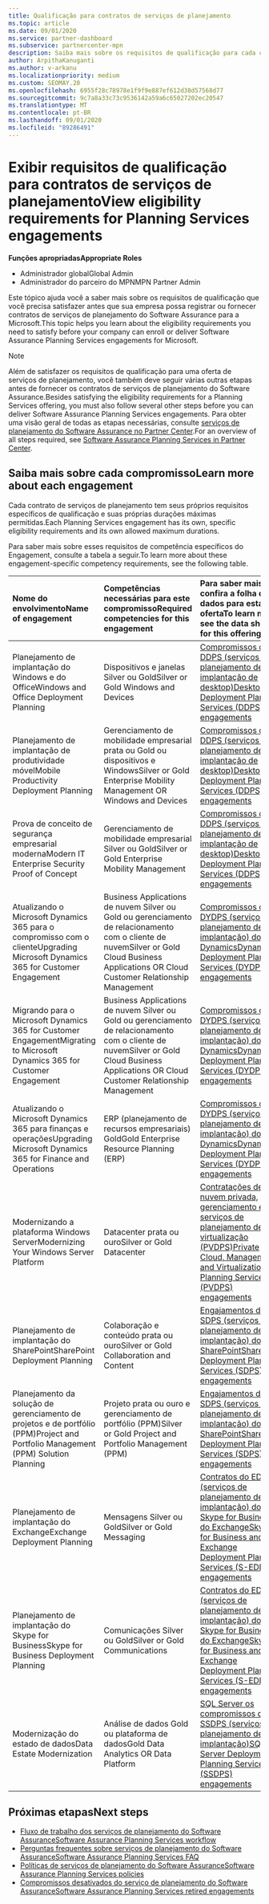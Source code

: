 ```yaml
---
title: Qualificação para contratos de serviços de planejamento
ms.topic: article
ms.date: 09/01/2020
ms.service: partner-dashboard
ms.subservice: partnercenter-mpn
description: Saiba mais sobre os requisitos de qualificação para cada contrato de serviços de planejamento do Software Assurance que uma empresa pode desejar oferecer a clientes corporativos.
author: ArpithaKanuganti
ms.author: v-arkanu
ms.localizationpriority: medium
ms.custom: SEOMAY.20
ms.openlocfilehash: 6955f28c78978e1f9f9e887ef612d38d57568d77
ms.sourcegitcommit: 9c7a8a33c73c9536142a59a6c65027202ec20547
ms.translationtype: MT
ms.contentlocale: pt-BR
ms.lasthandoff: 09/01/2020
ms.locfileid: "89286491"
---
```

# <a name="view-eligibility-requirements-for-planning-services-engagements"></a><span data-ttu-id="c3707-103">Exibir requisitos de qualificação para contratos de serviços de planejamento</span><span class="sxs-lookup"><span data-stu-id="c3707-103">View eligibility requirements for Planning Services engagements</span></span>

<span data-ttu-id="c3707-104">**Funções apropriadas**</span><span class="sxs-lookup"><span data-stu-id="c3707-104">**Appropriate Roles**</span></span>

- <span data-ttu-id="c3707-105">Administrador global</span><span class="sxs-lookup"><span data-stu-id="c3707-105">Global Admin</span></span>
- <span data-ttu-id="c3707-106">Administrador do parceiro do MPN</span><span class="sxs-lookup"><span data-stu-id="c3707-106">MPN Partner Admin</span></span>

<span data-ttu-id="c3707-107">Este tópico ajuda você a saber mais sobre os requisitos de qualificação que você precisa satisfazer antes que sua empresa possa registrar ou fornecer contratos de serviços de planejamento do Software Assurance para a Microsoft.</span><span class="sxs-lookup"><span data-stu-id="c3707-107">This topic helps you learn about the eligibility requirements you need to satisfy before your company can enroll or deliver Software Assurance Planning Services engagements for Microsoft.</span></span>

>[!NOTE]
> <span data-ttu-id="c3707-108">Além de satisfazer os requisitos de qualificação para uma oferta de serviços de planejamento, você também deve seguir várias outras etapas antes de fornecer os contratos de serviços de planejamento do Software Assurance.</span><span class="sxs-lookup"><span data-stu-id="c3707-108">Besides satisfying the eligibility requirements for a Planning Services offering, you must also follow several other steps before you can deliver Software Assurance Planning Services engagements.</span></span> <span data-ttu-id="c3707-109">Para obter uma visão geral de todas as etapas necessárias, consulte [serviços de planejamento do Software Assurance no Partner Center](software-assurance-dps.md).</span><span class="sxs-lookup"><span data-stu-id="c3707-109">For an overview of all steps required, see [Software Assurance Planning Services in Partner Center](software-assurance-dps.md).</span></span>

## <a name="learn-more-about-each-engagement"></a><span data-ttu-id="c3707-110">Saiba mais sobre cada compromisso</span><span class="sxs-lookup"><span data-stu-id="c3707-110">Learn more about each engagement</span></span>

<span data-ttu-id="c3707-111">Cada contrato de serviços de planejamento tem seus próprios requisitos específicos de qualificação e suas próprias durações máximas permitidas.</span><span class="sxs-lookup"><span data-stu-id="c3707-111">Each Planning Services engagement has its own, specific eligibility requirements and its own allowed maximum durations.</span></span>

<span data-ttu-id="c3707-112">Para saber mais sobre esses requisitos de competência específicos do Engagement, consulte a tabela a seguir.</span><span class="sxs-lookup"><span data-stu-id="c3707-112">To learn more about these engagement-specific competency requirements, see the following table.</span></span>

| <span data-ttu-id="c3707-113">Nome do envolvimento</span><span class="sxs-lookup"><span data-stu-id="c3707-113">Name of engagement</span></span> | <span data-ttu-id="c3707-114">Competências necessárias para este compromisso</span><span class="sxs-lookup"><span data-stu-id="c3707-114">Required competencies for this engagement</span></span> | <span data-ttu-id="c3707-115">Para saber mais, confira a folha de dados para esta oferta</span><span class="sxs-lookup"><span data-stu-id="c3707-115">To learn more, see the data sheet for this offering</span></span> |
|:--- |:--- |:--- |
| <span data-ttu-id="c3707-116">Planejamento de implantação do Windows e do Office</span><span class="sxs-lookup"><span data-stu-id="c3707-116">Windows and Office Deployment Planning</span></span>  | <span data-ttu-id="c3707-117">Dispositivos e janelas Silver ou Gold</span><span class="sxs-lookup"><span data-stu-id="c3707-117">Silver or Gold Windows and Devices</span></span>  |  [<span data-ttu-id="c3707-118">Compromissos do DDPS (serviços de planejamento de implantação de desktop)</span><span class="sxs-lookup"><span data-stu-id="c3707-118">Desktop Deployment Planning Services (DDPS) engagements</span></span>](https://go.microsoft.com/fwlink/?linkid=2116072)
| <span data-ttu-id="c3707-119">Planejamento de implantação de produtividade móvel</span><span class="sxs-lookup"><span data-stu-id="c3707-119">Mobile Productivity Deployment Planning</span></span>  | <span data-ttu-id="c3707-120">Gerenciamento de mobilidade empresarial prata ou Gold ou dispositivos e Windows</span><span class="sxs-lookup"><span data-stu-id="c3707-120">Silver or Gold Enterprise Mobility Management OR Windows and Devices</span></span>  | [<span data-ttu-id="c3707-121">Compromissos do DDPS (serviços de planejamento de implantação de desktop)</span><span class="sxs-lookup"><span data-stu-id="c3707-121">Desktop Deployment Planning Services (DDPS) engagements</span></span>](https://go.microsoft.com/fwlink/?linkid=2116072) |  
| <span data-ttu-id="c3707-122">Prova de conceito de segurança empresarial moderna</span><span class="sxs-lookup"><span data-stu-id="c3707-122">Modern IT Enterprise Security Proof of Concept</span></span> |  <span data-ttu-id="c3707-123">Gerenciamento de mobilidade empresarial Silver ou Gold</span><span class="sxs-lookup"><span data-stu-id="c3707-123">Silver or Gold Enterprise Mobility Management</span></span>  | [<span data-ttu-id="c3707-124">Compromissos do DDPS (serviços de planejamento de implantação de desktop)</span><span class="sxs-lookup"><span data-stu-id="c3707-124">Desktop Deployment Planning Services (DDPS) engagements</span></span>](https://go.microsoft.com/fwlink/?linkid=2116072) |  
| <span data-ttu-id="c3707-125">Atualizando o Microsoft Dynamics 365 para o compromisso com o cliente</span><span class="sxs-lookup"><span data-stu-id="c3707-125">Upgrading Microsoft Dynamics 365 for Customer Engagement</span></span>  | <span data-ttu-id="c3707-126">Business Applications de nuvem Silver ou Gold ou gerenciamento de relacionamento com o cliente de nuvem</span><span class="sxs-lookup"><span data-stu-id="c3707-126">Silver or Gold Cloud Business Applications OR Cloud Customer Relationship Management</span></span>  | [<span data-ttu-id="c3707-127">Compromissos do DYDPS (serviços de planejamento de implantação) do Dynamics</span><span class="sxs-lookup"><span data-stu-id="c3707-127">Dynamics Deployment Planning Services (DYDPS) engagements</span></span>](https://go.microsoft.com/fwlink/?linkid=2116073)
| <span data-ttu-id="c3707-128">Migrando para o Microsoft Dynamics 365 for Customer Engagement</span><span class="sxs-lookup"><span data-stu-id="c3707-128">Migrating to Microsoft Dynamics 365 for Customer Engagement</span></span>  | <span data-ttu-id="c3707-129">Business Applications de nuvem Silver ou Gold ou gerenciamento de relacionamento com o cliente de nuvem</span><span class="sxs-lookup"><span data-stu-id="c3707-129">Silver or Gold Cloud Business Applications OR Cloud Customer Relationship Management</span></span>  | [<span data-ttu-id="c3707-130">Compromissos do DYDPS (serviços de planejamento de implantação) do Dynamics</span><span class="sxs-lookup"><span data-stu-id="c3707-130">Dynamics Deployment Planning Services (DYDPS) engagements</span></span>](https://go.microsoft.com/fwlink/?linkid=2116073)
| <span data-ttu-id="c3707-131">Atualizando o Microsoft Dynamics 365 para finanças e operações</span><span class="sxs-lookup"><span data-stu-id="c3707-131">Upgrading Microsoft Dynamics 365 for Finance and Operations</span></span>  | <span data-ttu-id="c3707-132">ERP (planejamento de recursos empresariais) Gold</span><span class="sxs-lookup"><span data-stu-id="c3707-132">Gold Enterprise Resource Planning (ERP)</span></span>  | [<span data-ttu-id="c3707-133">Compromissos do DYDPS (serviços de planejamento de implantação) do Dynamics</span><span class="sxs-lookup"><span data-stu-id="c3707-133">Dynamics Deployment Planning Services (DYDPS) engagements</span></span>](https://go.microsoft.com/fwlink/?linkid=2116073)  |
| <span data-ttu-id="c3707-134">Modernizando a plataforma Windows Server</span><span class="sxs-lookup"><span data-stu-id="c3707-134">Modernizing Your Windows Server Platform</span></span> | <span data-ttu-id="c3707-135">Datacenter prata ou ouro</span><span class="sxs-lookup"><span data-stu-id="c3707-135">Silver or Gold Datacenter</span></span> | [<span data-ttu-id="c3707-136">Contratações de nuvem privada, gerenciamento e serviços de planejamento de virtualização (PVDPS)</span><span class="sxs-lookup"><span data-stu-id="c3707-136">Private Cloud, Management and Virtualization Planning Services (PVDPS) engagements</span></span>](https://go.microsoft.com/fwlink/?linkid=2115982) |
| <span data-ttu-id="c3707-137">Planejamento de implantação do SharePoint</span><span class="sxs-lookup"><span data-stu-id="c3707-137">SharePoint Deployment Planning</span></span>  | <span data-ttu-id="c3707-138">Colaboração e conteúdo prata ou ouro</span><span class="sxs-lookup"><span data-stu-id="c3707-138">Silver or Gold Collaboration and Content</span></span>  | [<span data-ttu-id="c3707-139">Engajamentos do SDPS (serviços de planejamento de implantação) do SharePoint</span><span class="sxs-lookup"><span data-stu-id="c3707-139">SharePoint Deployment Planning Services (SDPS) engagements</span></span>](https://go.microsoft.com/fwlink/?linkid=2116074)  |
| <span data-ttu-id="c3707-140">Planejamento da solução de gerenciamento de projetos e de portfólio (PPM)</span><span class="sxs-lookup"><span data-stu-id="c3707-140">Project and Portfolio Management (PPM) Solution Planning</span></span>  | <span data-ttu-id="c3707-141">Projeto prata ou ouro e gerenciamento de portfólio (PPM)</span><span class="sxs-lookup"><span data-stu-id="c3707-141">Silver or Gold Project and Portfolio Management (PPM)</span></span>  | [<span data-ttu-id="c3707-142">Engajamentos do SDPS (serviços de planejamento de implantação) do SharePoint</span><span class="sxs-lookup"><span data-stu-id="c3707-142">SharePoint Deployment Planning Services (SDPS) engagements</span></span>](https://go.microsoft.com/fwlink/?linkid=2116074)  |
| <span data-ttu-id="c3707-143">Planejamento de implantação do Exchange</span><span class="sxs-lookup"><span data-stu-id="c3707-143">Exchange Deployment Planning</span></span>  | <span data-ttu-id="c3707-144">Mensagens Silver ou Gold</span><span class="sxs-lookup"><span data-stu-id="c3707-144">Silver or Gold Messaging</span></span>  | [<span data-ttu-id="c3707-145">Contratos do EDPS (serviços de planejamento de implantação) do Skype for Business e do Exchange</span><span class="sxs-lookup"><span data-stu-id="c3707-145">Skype for Business and Exchange Deployment Planning Services (S-EDPS) engagements</span></span>](https://go.microsoft.com/fwlink/?linkid=2116075)  |
<span data-ttu-id="c3707-146">Planejamento de implantação do Skype for Business</span><span class="sxs-lookup"><span data-stu-id="c3707-146">Skype for Business Deployment Planning</span></span>  | <span data-ttu-id="c3707-147">Comunicações Silver ou Gold</span><span class="sxs-lookup"><span data-stu-id="c3707-147">Silver or Gold Communications</span></span>  | [<span data-ttu-id="c3707-148">Contratos do EDPS (serviços de planejamento de implantação) do Skype for Business e do Exchange</span><span class="sxs-lookup"><span data-stu-id="c3707-148">Skype for Business and Exchange Deployment Planning Services (S-EDPS) engagements</span></span>](https://go.microsoft.com/fwlink/?linkid=2116075)  |
| <span data-ttu-id="c3707-149">Modernização do estado de dados</span><span class="sxs-lookup"><span data-stu-id="c3707-149">Data Estate Modernization</span></span>  | <span data-ttu-id="c3707-150">Análise de dados Gold ou plataforma de dados</span><span class="sxs-lookup"><span data-stu-id="c3707-150">Gold Data Analytics OR Data Platform</span></span>  | [<span data-ttu-id="c3707-151">SQL Server os compromissos do SSDPS (serviços de planejamento de implantação)</span><span class="sxs-lookup"><span data-stu-id="c3707-151">SQL Server Deployment Planning Services (SSDPS) engagements</span></span>](https://go.microsoft.com/fwlink/?linkid=2116076)  |

## <a name="next-steps"></a><span data-ttu-id="c3707-152">Próximas etapas</span><span class="sxs-lookup"><span data-stu-id="c3707-152">Next steps</span></span>

- [<span data-ttu-id="c3707-153">Fluxo de trabalho dos serviços de planejamento do Software Assurance</span><span class="sxs-lookup"><span data-stu-id="c3707-153">Software Assurance Planning Services workflow</span></span>](https://go.microsoft.com/fwlink/?linkid=2115983)
- [<span data-ttu-id="c3707-154">Perguntas frequentes sobre serviços de planejamento do Software Assurance</span><span class="sxs-lookup"><span data-stu-id="c3707-154">Software Assurance Planning Services FAQ</span></span>](https://go.microsoft.com/fwlink/?linkid=2116077)
- [<span data-ttu-id="c3707-155">Políticas de serviços de planejamento do Software Assurance</span><span class="sxs-lookup"><span data-stu-id="c3707-155">Software Assurance Planning Services policies</span></span>](https://go.microsoft.com/fwlink/?linkid=2115984)
- [<span data-ttu-id="c3707-156">Compromissos desativados do serviço de planejamento do Software Assurance</span><span class="sxs-lookup"><span data-stu-id="c3707-156">Software Assurance Planning Services retired engagements</span></span>](https://query.prod.cms.rt.microsoft.com/cms/api/am/binary/RE4sln9)
